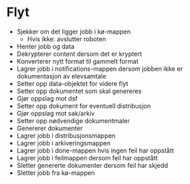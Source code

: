 # Flyt

- Sjekker om det ligger jobb i kø-mappen
    - Hvis ikke: avslutter roboten
- Henter jobb og data
- Dekrypterer content dersom det er kryptert
- Konverterer nytt format til gammelt format
- Lagrer jobb i notifications-mappen dersom jobben ikke er dokumentasjon av elevsamtale
- Setter opp data-objektet for videre flyt
- Setter opp dokumentet som skal genereres
- Gjør oppslag mot dsf
- Setter opp dokument for eventuell distribusjon
- Gjør oppslag mot sak/arkiv
- Setter opp nødvendige dokumentmaler
- Genererer dokumenter
- Lagrer jobb i distribusjonsmappen
- Lagrer jobb i arkiveringsmappen
- Lagrer jobb i done-mappen hvis ingen feil har oppstått
- Lagrer jobb i feilmappen dersom feil har oppstått
- Sletter genererte dokumenter dersom feil har skjedd
- Sletter jobb fra kø-mappen
